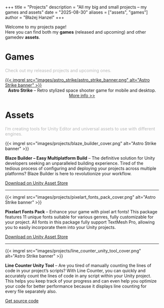 +++
title = "Projects"
description = "All my big and small projects – my games and assets"
date = "2025-08-30"
aliases = ["assets", "games"]
author = "Błażej Hanzel"
+++

Welcome to my projects page!  
Here you can find both my **games** (released and upcoming) and other gamedev **assets**.


# <i class="fas fa-gamepad"></i> Games

<span style="color: #b7b7b7">Check out my released projects and upcoming ones.</span>

<a href="../games/astro-strike/" class="game-banner">
{{< imgrel src="images/astro_strike/astro_strike_banner.png" alt="Astro Strike banner" >}}
</a>

<center>
<b>Astro Strike</b> – Retro stylized space shooter game for mobile and desktop. <a href="../games/astro-strike/">More info >></a>
</center>


# <i class="fas fa-screwdriver-wrench"></i> Assets

<span style="color: #b7b7b7">I’m creating tools for Unity Editor and universal assets to use with different engines.</span>

<div class="asset">
  <div class="asset-image">
    {{< imgrel src="images/projects/blaze_builder_cover.png" alt="Astro Strike banner" >}}
  </div>
  <div class="asset-text">
    <p><b>Blaze Builder – Easy Multiplatform Build</b> – The definitive solution for Unity developers seeking an unparalleled building experience. Tired of the tedious process of configuring and deploying your projects across multiple platforms? Blaze Builder is here to revolutionize your workflow.</p>
    <div>
      <a href="https://assetstore.unity.com/packages/tools/utilities/blaze-builder-easy-multiplatform-build-264619" class="btn" target="_blank">
        <i class="fab fa-unity"></i> Download on Unity Asset Store
      </a>
    </div>
  </div>
</div>

<hr class="asset-separator">

<div class="asset">
  <div class="asset-image">
    {{< imgrel src="images/projects/pixelart_fonts_pack_cover.png" alt="Astro Strike banner" >}}
  </div>
  <div class="asset-text">
    <p><b>Pixelart Fonts Pack</b> – Enhance your game with pixel art fonts! This package features 11 unique fonts suitable for various genres, fully customizable for your project. All fonts in this package fully support TextMesh Pro, allowing you to easily incorporate them into your Unity projects.</p>
    <div>
      <a href="https://assetstore.unity.com/packages/2d/fonts/pixelart-fonts-pack-247348" class="btn" target="_blank">
        <i class="fab fa-unity"></i> Download on Unity Asset Store
      </a>
    </div>
  </div>
</div>

<hr class="asset-separator">

<div class="asset">
  <div class="asset-image">
    {{< imgrel src="images/projects/line_counter_unity_tool_cover.png" alt="Astro Strike banner" >}}
  </div>
  <div class="asset-text">
    <p><b>Line Counter Unity Tool</b> – Are you tired of manually counting the lines of code in your project’s scripts? With Line Counter, you can quickly and accurately count the lines of code in any script within your Unity project. This helps you keep track of your progress and can even help you optimize your code for better performance because it displays line counting for every file separately also.</p>
    <div>
      <a href="https://gist.github.com/blazejhanzel/70b61927dab217d18018c7dfff289cc2" class="btn" target="_blank">
        <i class="fab fa-github"></i> Get source code
      </a>
    </div>
  </div>
</div>
